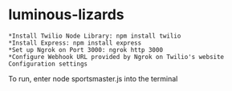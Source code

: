 # luminous-lizards

	*Install Twilio Node Library: npm install twilio
	*Install Express: npm install express
	*Set up Ngrok on Port 3000: ngrok http 3000
	*Configure Webhook URL provided by Ngrok on Twilio's website Configuration settings
 
To run, enter node sportsmaster.js into the terminal
